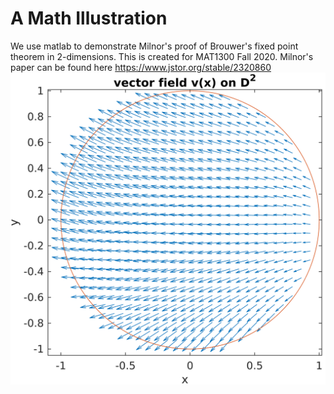 # A Math Illustration
We use matlab to demonstrate Milnor's proof of Brouwer's fixed point theorem in 2-dimensions. This is created for MAT1300 Fall 2020.
Milnor's paper can be found here https://www.jstor.org/stable/2320860
![alt text](fieldvx.png?raw=true)
